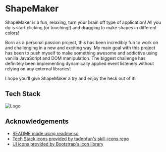 
# ShapeMaker

ShapeMaker is a fun, relaxing, turn your brain off type of application! All you do is start clicking (or touching!) and dragging to make shapes in different colors!

Born as a personal passion project, this has been incredibly fun to work on and challenging in a new and exciting way. My main goal with this project has been to push myself to make something awesome and addictive using vanilla JavaScript and DOM manipulation. The biggest challenge has definitely been implementing dynamically applied event listeners without relying on any external libraries!

I hope you'll give ShapeMaker a try and enjoy the heck out of it!


## Tech Stack
![Logo](https://skillicons.dev/icons?i=html,css,js,scss)


## Acknowledgements

 - [README made using readme.so](https://readme.so)
 - [Tech Stack icons provided by tadnpfun's skill-icons repo](https://github.com/tandpfun/skill-icons#icons-list)
 - [UI icons provided by Bootstrap's icon library](https://icons.getbootstrap.com/)

